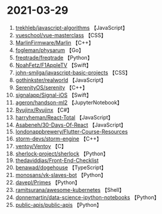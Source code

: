 # 2021-03-29

1. [trekhleb/javascript-algorithms](https://github.com/trekhleb/javascript-algorithms) 【JavaScript】
2. [vueschool/vue-masterclass](https://github.com/vueschool/vue-masterclass) 【CSS】
3. [MarlinFirmware/Marlin](https://github.com/MarlinFirmware/Marlin) 【C++】
4. [fogleman/physarum](https://github.com/fogleman/physarum) 【Go】
5. [freqtrade/freqtrade](https://github.com/freqtrade/freqtrade) 【Python】
6. [NoahFetz/F1AppleTV](https://github.com/NoahFetz/F1AppleTV) 【Swift】
7. [john-smilga/javascript-basic-projects](https://github.com/john-smilga/javascript-basic-projects) 【CSS】
8. [gothinkster/realworld](https://github.com/gothinkster/realworld) 【JavaScript】
9. [SerenityOS/serenity](https://github.com/SerenityOS/serenity) 【C++】
10. [signalapp/Signal-iOS](https://github.com/signalapp/Signal-iOS) 【Swift】
11. [ageron/handson-ml2](https://github.com/ageron/handson-ml2) 【JupyterNotebook】
12. [Ryujinx/Ryujinx](https://github.com/Ryujinx/Ryujinx) 【C#】
13. [harryheman/React-Total](https://github.com/harryheman/React-Total) 【JavaScript】
14. [Asabeneh/30-Days-Of-React](https://github.com/Asabeneh/30-Days-Of-React) 【JavaScript】
15. [londonappbrewery/Flutter-Course-Resources](https://github.com/londonappbrewery/Flutter-Course-Resources) 
16. [storm-devs/storm-engine](https://github.com/storm-devs/storm-engine) 【C++】
17. [ventoy/Ventoy](https://github.com/ventoy/Ventoy) 【C】
18. [sherlock-project/sherlock](https://github.com/sherlock-project/sherlock) 【Python】
19. [thedaviddias/Front-End-Checklist](https://github.com/thedaviddias/Front-End-Checklist) 
20. [benawad/dogehouse](https://github.com/benawad/dogehouse) 【TypeScript】
21. [monosans/vk-slaves-bot](https://github.com/monosans/vk-slaves-bot) 【Python】
22. [davepl/Primes](https://github.com/davepl/Primes) 【Python】
23. [ramitsurana/awesome-kubernetes](https://github.com/ramitsurana/awesome-kubernetes) 【Shell】
24. [donnemartin/data-science-ipython-notebooks](https://github.com/donnemartin/data-science-ipython-notebooks) 【Python】
25. [public-apis/public-apis](https://github.com/public-apis/public-apis) 【Python】
